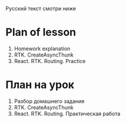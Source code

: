 Русский текст смотри ниже

# Plan of lesson <br/>
1. Homework explanation <br/>
2. RTK. CreateAsyncThunk <br/>
3. React. RTK. Routing. Practice <br/>


# План на урок <br/>
1. Разбор домашнего задания <br/>
2. RTK. CreateAsyncThunk <br/>
3. React. RTK. Routing. Практическая работа